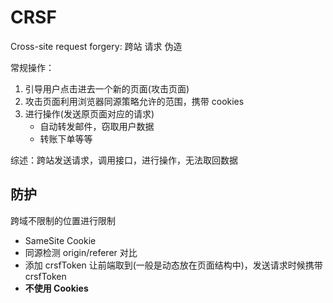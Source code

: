 # CRSF

Cross-site request forgery: 跨站 请求 伪造

常规操作：

1. 引导用户点击进去一个新的页面(攻击页面)
2. 攻击页面利用浏览器同源策略允许的范围，携带 cookies
3. 进行操作(发送原页面对应的请求)
    - 自动转发邮件，窃取用户数据
    - 转账下单等等

综述：跨站发送请求，调用接口，进行操作，无法取回数据

## 防护

跨域不限制的位置进行限制

- SameSite Cookie
- 同源检测 origin/referer 对比
- 添加 crsfToken 让前端取到(一般是动态放在页面结构中)，发送请求时候携带 crsfToken
- **不使用 Cookies**
